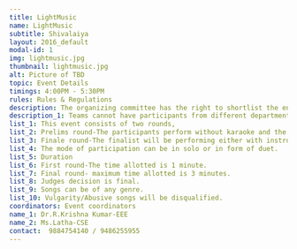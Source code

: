 ```yaml
---
title: LightMusic
name: LightMusic
subtitle: Shivalaiya
layout: 2016_default
modal-id: 1
img: lightmusic.jpg
thumbnail: lightmusic.jpg
alt: Picture of TBD
topic: Event Details
timings: 4:00PM - 5:30PM
rules: Rules & Regulations
description: The organizing committee has the right to shortlist the entries, if the entries are too many.
description_1: Teams cannot have participants from different departments.
list_1: This event consists of two rounds,
list_2: Prelims round-The participants perform without karaoke and the best ones will be selected for the final round.
list_3: Finale round-The finalist will be performing either with instruments or with karaoke or acapella.
list_4: The mode of participation can be in solo or in form of duet. 
list_5: Duration
list_6: First round-The time allotted is 1 minute.
list_7: Final round- maximum time allotted is 3 minutes.
list_8: Judges decision is final.
list_9: Songs can be of any genre.
list_10: Vulgarity/Abusive songs will be disqualified.
coordinators: Event coordinators
name_1: Dr.R.Krishna Kumar-EEE
name_2: Ms.Latha-CSE
contact:  9884754140 / 9486255955
---
```

